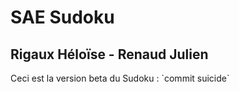 # SAE Sudoku
## Rigaux Héloïse - Renaud Julien
<p> Ceci est la version beta du Sudoku : `commit suicide` </p>